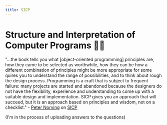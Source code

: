 ```yaml
---
title: SICP
---
```


# Structure and Interpretation of Computer Programs 🧙‍♂️

"...the book tells you what [object-oriented programming] principles are, how they came to be selected as worthwhile, how they can be how a different combination of principles might be more appropriate for some quires you to understand the range of possibilities, and to think about rough the design process. Programming is a craft that is subject to frequent failure: many projects are started and abandoned because the designers do not have the flexibility, experience and understanding to come up with a suitable design and implementation. SICP gives you an approach that will succeed, but it is an approach based on principles and wisdom, not on a checklist." - [Peter Norving](https://norvig.com/) on [SICP](https://www.amazon.com/review/R403HR4VL71K8/ref=cm_cr_rdp_perm)

(I'm in the process of uploading answers to the questions)
